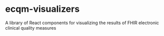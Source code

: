 # ecqm-visualizers
A library of React components for visualizing the results of FHIR electronic clinical quality measures
